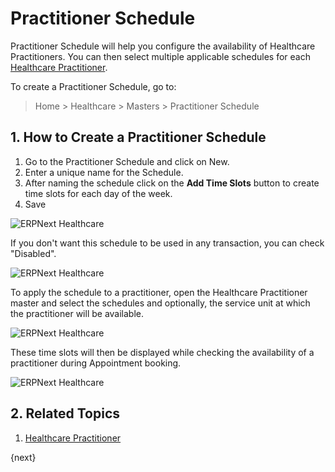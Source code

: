 <!-- add-breadcrumbs -->
# Practitioner Schedule

Practitioner Schedule will help you configure the availability of Healthcare Practitioners. You can then select multiple applicable schedules for each [Healthcare Practitioner](/docs/v13/user/manual/en/healthcare/healthcare_practitioner).

To create a Practitioner Schedule, go to:

> Home > Healthcare > Masters > Practitioner Schedule

## 1. How to Create a Practitioner Schedule

1. Go to the Practitioner Schedule and click on New.
2. Enter a unique name for the Schedule.
3. After naming the schedule click on the **Add Time Slots** button to create time slots for each day of the week.
4. Save

<img class="screenshot" alt="ERPNext Healthcare" src="{{docs_base_url}}/v13/assets/img/healthcare/practitioner_schedule.png">

If you don't want this schedule to be used in any transaction, you can check "Disabled".

<img class="screenshot" alt="ERPNext Healthcare" src="{{docs_base_url}}/v13/assets/img/healthcare/practitioner_schedule_1.png">

To apply the schedule to a practitioner, open the Healthcare Practitioner master and select the schedules and optionally, the service unit at which the practitioner will be available.

<img class="screenshot" alt="ERPNext Healthcare" src="{{docs_base_url}}/v13/assets/img/healthcare/practitioner_availability.png">

These time slots will then be displayed while checking the availability of a practitioner during Appointment booking.

<img class="screenshot" alt="ERPNext Healthcare" src="{{docs_base_url}}/v13/assets/img/healthcare/check_availability.png">

## 2. Related Topics

1. [Healthcare Practitioner](/docs/v13/user/manual/en/healthcare/healthcare_practitioner)

{next}
